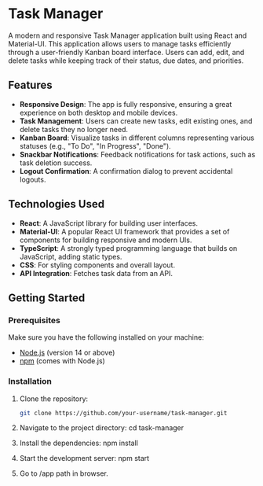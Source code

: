# Task Manager

A modern and responsive Task Manager application built using React and Material-UI. This application allows users to manage tasks efficiently through a user-friendly Kanban board interface. Users can add, edit, and delete tasks while keeping track of their status, due dates, and priorities.

## Features

- **Responsive Design**: The app is fully responsive, ensuring a great experience on both desktop and mobile devices.
- **Task Management**: Users can create new tasks, edit existing ones, and delete tasks they no longer need.
- **Kanban Board**: Visualize tasks in different columns representing various statuses (e.g., "To Do", "In Progress", "Done").
- **Snackbar Notifications**: Feedback notifications for task actions, such as task deletion success.
- **Logout Confirmation**: A confirmation dialog to prevent accidental logouts.

## Technologies Used

- **React**: A JavaScript library for building user interfaces.
- **Material-UI**: A popular React UI framework that provides a set of components for building responsive and modern UIs.
- **TypeScript**: A strongly typed programming language that builds on JavaScript, adding static types.
- **CSS**: For styling components and overall layout.
- **API Integration**: Fetches task data from an API.

## Getting Started

### Prerequisites

Make sure you have the following installed on your machine:

- [Node.js](https://nodejs.org/en/download/) (version 14 or above)
- [npm](https://www.npmjs.com/get-npm) (comes with Node.js)

### Installation

1. Clone the repository:

   ```bash
   git clone https://github.com/your-username/task-manager.git
2. Navigate to the project directory:
    cd task-manager
3. Install the dependencies:
    npm install
4. Start the development server:
    npm start
5. Go to /app path in browser.
